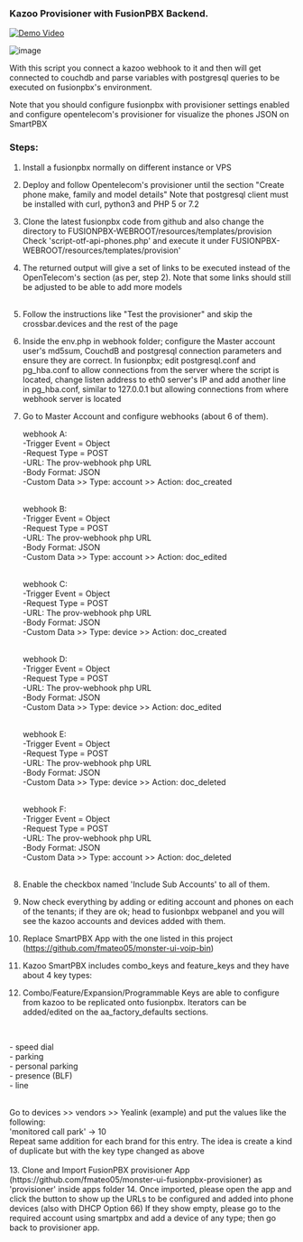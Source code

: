 ### Kazoo Provisioner with FusionPBX Backend.


[![Demo Video](https://i.ytimg.com/an_webp/SiMvXK41jdM/mqdefault_6s.webp?du=3000&sqp=CLC6j8EG&rs=AOn4CLChCjDzRVUN-_vQvNujAPaTH1Ps0A)](https://www.youtube.com/watch?v=SiMvXK41jdM)

![image](https://github.com/user-attachments/assets/85daba7c-45d1-447e-9054-a8677ef9f2b1)



With this script you connect a kazoo webhook to it and then will get connected to couchdb and parse variables with postgresql queries to be executed on fusionpbx's environment.

Note that you should configure fusionpbx with provisioner settings enabled and configure opentelecom's provisioner for visualize the phones JSON on SmartPBX

### Steps:

1. Install a fusionpbx  normally on different instance or VPS <br>
2. Deploy and follow Opentelecom's provisioner until the section "Create phone make, family and model details" Note that postgresql client must be installed with curl, python3 and PHP 5 or 7.2 <br>
3. Clone the latest fusionpbx code from github and also change the directory to FUSIONPBX-WEBROOT/resources/templates/provision Check 'script-otf-api-phones.php' and execute it under FUSIONPBX-WEBROOT/resources/templates/provision'
4. The returned output will give a set of links to be executed instead of the OpenTelecom's section (as per, step 2).  Note that some links should still be adjusted to be able to add more models <br> <br>
5. Follow the instructions like "Test the provisioner" and skip the crossbar.devices and the rest of the page <br>
6. Inside the env.php in webhook folder; configure the Master account user's md5sum, CouchdB and postgresql connection parameters and ensure they are correct. In fusionpbx; edit postgresql.conf and pg_hba.conf to allow connections from the server where the script is located, change listen address to eth0 server's IP and add another line in pg_hba.conf, similar to 127.0.0.1 but allowing connections from where webhook server is located   <br>
7. Go to Master Account and configure webhooks (about 6 of them).<br>

   webhook A:<br>
   -Trigger Event = Object <br>
   -Request Type = POST <br>
   -URL: The prov-webhook php URL <br>
   -Body Format: JSON <br>
   -Custom Data >> Type: account >> Action: doc_created <br>
   <br>
   
   webhook B: <br>
   -Trigger Event = Object <br>
   -Request Type = POST  <br>
   -URL: The prov-webhook php URL <br>
   -Body Format: JSON  <br>
   -Custom Data >> Type: account >> Action: doc_edited  <br>
   <br>
   
   webhook C: <br>
   -Trigger Event = Object <br>
   -Request Type = POST  <br>
   -URL: The prov-webhook php URL <br>
   -Body Format: JSON  <br>
   -Custom Data >> Type: device >> Action: doc_created <br>
   <br>
   
   webhook D: <br>
   -Trigger Event = Object <br>
   -Request Type = POST <br>
   -URL: The prov-webhook php URL <br>
   -Body Format: JSON <br>
   -Custom Data >> Type: device >> Action: doc_edited <br>
   <br>

   webhook E: <br>
   -Trigger Event = Object <br>
   -Request Type = POST <br>
   -URL: The prov-webhook php URL <br>
   -Body Format: JSON <br>
   -Custom Data >> Type: device >> Action: doc_deleted <br>
   <br>

   webhook F: <br>
   -Trigger Event = Object <br>
   -Request Type = POST <br>
   -URL: The prov-webhook php URL <br>
   -Body Format: JSON <br>
   -Custom Data >> Type: account >> Action: doc_deleted <br>
   <br>

8. Enable the checkbox named 'Include Sub Accounts' to all of them. <br>
9. Now check everything by adding or editing account and phones on each of the tenants; if they are ok; head to fusionbpx webpanel and you will see the kazoo accounts and devices added with them. <br>
10. Replace SmartPBX App with the one listed in this project (https://github.com/fmateo05/monster-ui-voip-bin)
11. Kazoo SmartPBX includes combo_keys and feature_keys and they have about 4 key types: <br>
12. Combo/Feature/Expansion/Programmable Keys are able  to configure from kazoo to be replicated onto fusionpbx. Iterators can be added/edited on the aa_factory_defaults sections. <br>
<br>
<p> - speed dial <br>
    - parking <br>
    - personal parking <br>
    - presence (BLF) <br>
    - line <br>
</p>
<br>     
    Go to devices >> vendors >> Yealink (example) and put the values like the following: <br>
    'monitored call park' -> 10 <br>
    Repeat same addition for each brand for this entry. The idea is create a kind of duplicate but with the key type changed as above <br>
   <br>
13. Clone and Import FusionPBX provisioner App (https://github.com/fmateo05/monster-ui-fusionpbx-provisioner) as 'provisioner' inside apps folder
14. Once imported, please open the app and click the button to show up the URLs to be configured and added into phone devices (also with DHCP Option 66)
   If they show empty, please go to the required account using smartpbx and add a device of any type; then go back to provisioner app.

